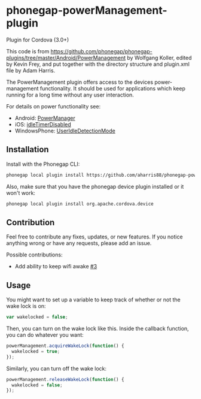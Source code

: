 # phonegap-powerManagement-plugin

Plugin for Cordova (3.0+)

This code is from https://github.com/phonegap/phonegap-plugins/tree/master/Android/PowerManagement by Wolfgang Koller, edited by Kevin Frey, and put together with the directory structure and plugin.xml file by Adam Harris.

The PowerManagement plugin offers access to the devices power-management functionality.
It should be used for applications which keep running for a long time without any user interaction.

For details on power functionality see:

* Android: [PowerManager](http://developer.android.com/reference/android/os/PowerManager.html)
* iOS: [idleTimerDisabled](http://developer.apple.com/library/ios/documentation/UIKit/Reference/UIApplication_Class/Reference/Reference.html#//apple_ref/occ/instp/UIApplication/idleTimerDisabled)
* WindowsPhone: [UserIdleDetectionMode](http://msdn.microsoft.com/en-US/library/windowsphone/develop/microsoft.phone.shell.phoneapplicationservice.useridledetectionmode%28v=vs.105%29.aspx)

## Installation

Install with the Phonegap CLI:

```bash
phonegap local plugin install https://github.com/aharris88/phonegap-powerManagement-plugin.git
```

Also, make sure that you have the phonegap device plugin installed or it won't work:

```bash
phonegap local plugin install org.apache.cordova.device
```

## Contribution

Feel free to contribute any fixes, updates, or new features. If you notice anything wrong or have any requests, please add an issue.

Possible contributions:

* Add ability to keep wifi awake [#3](/../../issues/3)

## Usage

You might want to set up a variable to keep track of whether or not the wake lock is on:

```js
var wakelocked = false;
```

Then, you can turn on the wake lock like this. Inside the callback function, you can do whatever you want:

```js
powerManagement.acquireWakeLock(function() {
  wakelocked = true;
});
```

Similarly, you can turn off the wake lock:

```js
powerManagement.releaseWakeLock(function() {
  wakelocked = false;
});
```
